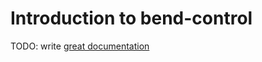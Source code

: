 # Introduction to bend-control

TODO: write [great documentation](http://jacobian.org/writing/what-to-write/)
